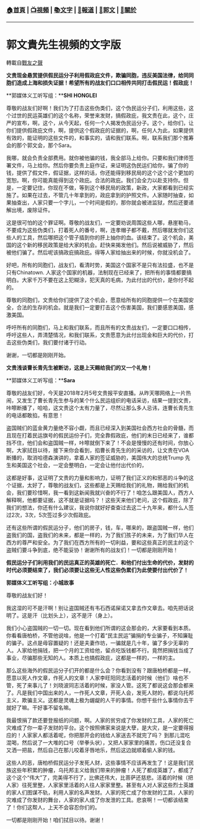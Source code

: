 ###  [:house:首頁](https://github.com/ourhimalayas/home) | [:tv:視頻](https://github.com/ourhimalayas/videos) | [:books:文字](https://github.com/ourhimalayas/txt) | [:newspaper:報道](https://github.com/ourhimalayas/news) | [:eagle:郭文](https://github.com/ourhimalayas/guomedia) | [:pray:關於](https://github.com/ourhimalayas/home/tree/master/about)
---
# 郭文貴先生視頻的文字版
轉載自[戰友之聲](http://littleantvoice.blogspot.com)

**文贵现金悬赏提供假民运分子利用假政庇文件，欺骗同胞，违反美国法律，给同同胞们造成上海和损失证据！希望所有的战友们口口相传共同打击假民运！假政庇！**



**郭媒体义工听写组：****SHI HONGLEI**



尊敬的战友们好啊！我们为了打击这些伪类们，这个伪民运分子们，利用这些，这个过世的民运英雄们的这个名称，荣誉来发财，搞假政庇，我文贵在此，这个，庄严的宣布，啊，这个，从今天起，任何一个人揭发伪民运分子。这个，给你们，让你们提供假政庇文件，啊，提供这个假政庇的证据的，啊，任何人为此，如果提供有效的，能证明的这些文件的，和事实的，请和我们联系。啊，联系我们那个推筹会的那个郭文会，那个Sara。



我哪，就会负责全部费用。就你被他骗的钱，我全部马上给你。只要和我们律师签署文件，马上给你。然后你要负责上庭作证，来证明这伪民运们给你，骗了你的钱，提供了假文件，假证据，这样的话，你还能得到移民局的这个这个这个更加的宽恕。啊，你可能真能得到这个政庇。合法的政庇。我们会全力以赴支持你。但是，一定要记住，你现在不做，等到这个移民局的政策，新政，大家都看到已经实施了。如果在过去，不管几十年拿到的，政庇拿到的护照文件。人家随时抽查，如果抽查出，人家只要一个字儿，一个时间是假的，那你就会被进监狱，然后还要递解出境，废除证件。



这是很可怕的这个罪证啊。尊敬的战友们，一定要劝说周围这些人哪，悬崖勒马，不要成为这些伪类们，打着死人的番号，啊，连孝帽子都不戴，然后哪就发你们这些人的工具，然后哪把这个管子插到你的肝上抽你的血。该结束了。这个机会，美国的这个新的移民政策是给大家的机会。赶快来揭发他们。然后说被威胁了，然后被他们骗了。然后呢该搞政庇搞政庇。得等人家给抽出来的时候，你就没机会了。



好吧，所有的同胞们，战友们，看清时势，美国这个国家不是只有法拉盛，也不是只有Chinatown.&nbsp;人家这个国家的机器，法制现在已经来了，把所有的事情都要搞明白。大家千万不要在这上犯糊涂，犯天真的毛病，为此付出的代价，是你付不起的。



尊敬的同胞们，文贵给你们提供了这个机会，愿意给所有的同胞提供一个在美国安全，合法的生存的机会。就是我们一定要打击这个伤害美国，我们要感恩美国，感激美国。



呼吁所有的同胞们，马上和我们联系，而且所有的文贵战友们，一定要口口相传，呼吁这些人，弄清楚情况，和我们联系，文贵愿意为此付出现金和巨大的代价，打击这些伪类们，我们要付诸于行动。



谢谢，一切都是刚刚开始。





**文贵浅谈曹长青先生被断访，这是上天赐给我们的又一个礼物！**



**郭媒体义工听写组：****Sara**



尊敬的战友们好，今天是2018年2月5号文贵报平安直播。从昨天哪网络上一片热闹，又发生了曹长青先生参与的某个什么民运组织的电话采访，结果一提到文贵，咔嚓断播了，哈哈，这文贵这个太有力量了，尽然让那么多人忌讳，连曹长青先生的电话都敢掐，有意思！



盗国贼们的蓝金黄力量绝不容小觑，而且已经深入到美国社会西方社会的骨髓，而且现在打着民运旗号的假民运份子们，完全靠假政庇，他们的末日已经来了，谁都挡不住，他们会和盗国贼一样，咔嚓就倒下来了！不会是慢慢的还有时间，你放心啊，大家拭目以待，接下来你会看到，掐曹长青先生的的采访的，让文贵在VOA断播的，取消哈德森演讲的，拿着人家的签证威胁的，美国伟大的总统Trump&nbsp;先生和美国这个社会，一定会整明白，一定会让他付出代价的，



这都是好事，这证明了文贵的力量和影响力，证明了我们正义的和邪恶的斗争的这个证据，太好了，尊敬的战友们，这些都是上天赐给我们的礼物，赐给我们的机会，我们要珍惜啊，我一看到这新闻我就兴奋的不行了！咱怎么跟美国人，西方人解释啊，他都要证据，这不就是证据吗？！这些天来他们老问，这个假政庇，除了我们的想法，你还有什么建议，我说你就好好查查过去这二十九年来，都什么人签过2次，3次，5次签过多少次假政庇。



还有这些所谓的假民运分子，他们的房子，钱，车，哪来的，跟盗国贼一样，他们盗我们的国，盗我们的未来，都是一样的，为了我们孩子的未来，为了我们华人在西方的尊严和安全。为了我们在西方所有的一切利益，要和这些真正的民主的这个盗贼们要斗争到底，绝不能妥协！谢谢所有的战友们！一切都是刚刚开始！





**假民运分子们利用我们的民运真正的英雄的死亡．和他们付出生命的代价，发财的时代必须要结束了，我们必须要让这些无人性这些伪累们为此使要付出代价了！**



**郭媒体义工听写组：小城故事**



尊敬的战友们好！



我这湿的可不是汗啊！别让盗国贼还有韦石西诺屎诺又拿去作文章去。咱先把话说明了。这是汗（比划头上），这不是汗（身上）。



我们小心盗国贼的一切一切。现在看到他们所谓的这会那会的，大家要看到本质。你看看唐柏桥，不管他说啥，他是一个打着“民主民运”骗捐的专业骗子，不知廉耻的骗子。这点是毋容置疑的！还是夫妻作坊，一骗就是几十年，骗了多少无辜的人。人家给他捐钱，把一个月的工资给他，留点吃饭钱都不行。竟然把捐钱当成了事业，尽骗那些无知的人。本质上也搞假政庇，这都是一样的，一样的主。



那么这些海外的假民运分子们开的都是什么会？你看到没有？跟唐柏桥都是一样，愿意以死人作文章，作死人的文章！人家李旺阳同志活着的时候（他们）啥也不管，死了来事儿了！刘晓波同志活着的时候，家没人管。这死了都说这会那会都来了。凡是我们中国出来的人，一作死人文章，开死人会，发死人财的，都说乌托邦主义，欺骗主义。这都是灵魂上极为龌龊的人干的事情。你想干些什么事情你去干就好了嘛。干好事不留名嘛。



我最恨捐了款还要登报纸的问题，啊。人家的贫穷成了你发财的工具，人家的死亡灾难成了你一辈子发财的平台。这个按照佛家来说是大孽，是大灾，是一定要得报应的！人家家人都活着呢，你把那开会的钱给人家送去不就完了吗？ 到那儿混吃混喝，然后说了一大堆的口号（举拳头状），又把人家家里的痛苦，伤口还没复合又洒一把盐，然后自己在那儿咬着牙唇地乐，然后这边就顺着偷人家的钱。



这些人的恶，唐柏桥假民运分子发死人财，这些事情不应该再发生了！这是我们民族这些年积累的肿瘤，乌托邦主义给我们带来的肿瘤！人死了都成英雄了，都成了这个这个“伟大”了，完美得不行了，比佛还伟大，比菩萨还慈悲。活着的时候（把人家）往死里整，人家家里活着的人往人家家里整。甚至有人对人家这些烈士英雄的家人们图谋不轨，利用人家的名声发财。人家的死亡成了你发财的工具，人家的灾难成了你发财的舞台，人家的家人成了你发泄的工具。悲哀啊！一切都该结束了！你们这帮人，上天不会容忍你们的。





一切都是刚刚开始！咱们拭目以待。谢谢！